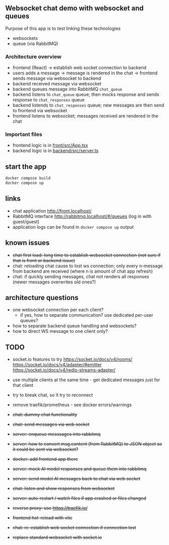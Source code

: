 ## Websocket chat demo with websocket and queues
Purpose of this app is to test linking these technologies
* websockets
* queue (via RabbitMQ)

### Architecture overview
* frontend (React) -> establish web socket connection to backend
* users adds a message -> message is rendered in the chat -> frontend sends message via websocket to backend
* backend received message via websocket
* backend queues message into RabbitMQ `chat_queue`
* backend listens to `chat_queue` queue; then mocks response and sends response to `chat_responses` queue
* backend listends to `chat_responses` queue; new messages are then send to frontend via websocket
* frontend listens to websocket; messages received are rendered in the chat 

### Important files
* frontend logic is in [front/src/App.tsx](front/src/App.tsx)
* backend logic is in [backend/src/server.ts](backend/src/server.ts)

## start the app
```bash
docker compose build
docker compose up
```

## links
* chat application http://front.localhost/
* RabbitMQ interface http://rabbitmq.localhost/#/queues (log in with guest/guest)
* application logs can be found in `docker compose up` output

## known issues
* ~~chat first load: long time to establish websocket connection (not sure if that is front or backend issue)~~
* chat: reloading chat cause to lost ws connection; only every n-message from backend are received (where n is amount of chat app refresh) 
* chat: if quickly sending messages, chat not renders all responses (newer messages overwrites old ones?) 

## architecture questions
* one websocket connection per each client? 
  * if yes, how to separate communication? use dedicated per-user queues?
* how to separate backend queue handling and websockets?
* how to direct WS message to one client only?

## TODO
* socket.io features to try
https://socket.io/docs/v4/rooms/
https://socket.io/docs/v4/adapter/#emitter
https://socket.io/docs/v4/redis-streams-adapter/
* use multiple clients at the same time - get dedicated messages just for that client
* try to break chat, so it try to reconnect
* remove traefik/prometheus - see docker errors/warnings

* ~~chat: dummy chat functionality~~
* ~~chat: send messages via web socket~~
* ~~server: enqueue messsages into rabbitmq~~
* ~~server: how to convert msg.content (from RabbitMQ) to JSON object so it could be sent via websocket?~~
* ~~docker: add frontend app there~~
* ~~server: mock AI model responses and queue them into rabbitmq~~
* ~~server: send model AI messages back to chat via web socket~~
* ~~chat: listen and show responses from websocket~~
* ~~server: auto-restart / watch files if app crashed or files changed~~
* ~~reverse proxy: use https://traefik.io/~~
* ~~frontend hot-reload with vite~~
* ~~chat: re-establish web socket connection if connection lost~~
* ~~replace standard websocket with socket.io~~
